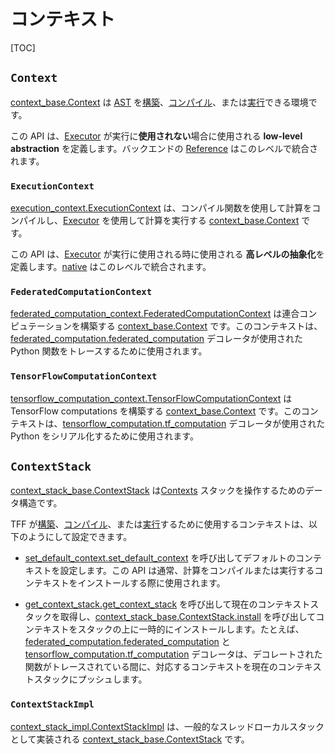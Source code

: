 # コンテキスト

[TOC]

## `Context`

[context_base.Context](https://github.com/tensorflow/federated/blob/main/tensorflow_federated/python/core/impl/context_stack/context_base.py) は [AST](compilation.md#ast) を[構築](tracing.md)、[コンパイル](compilation.md)、または[実行](execution.md)できる環境です。

この API は、[Executor](execution.md#executor) が実行に**使用されない**場合に使用される **low-level abstraction** を定義します。バックエンドの [Reference](backend.md#reference) はこのレベルで統合されます。

### `ExecutionContext`

[execution_context.ExecutionContext](https://github.com/tensorflow/federated/blob/main/tensorflow_federated/python/core/impl/execution_contexts/sync_execution_context.py) は、コンパイル関数を使用して計算をコンパイルし、[Executor](execution.md#executor) を使用して計算を実行する [context_base.Context](https://github.com/tensorflow/federated/blob/main/tensorflow_federated/python/core/impl/context_stack/context_base.py) です。

この API は、[Executor](execution.md#executor) が実行に使用される時に使用される **高レベルの抽象化**を定義します。[native](backend.md#native) はこのレベルで統合されます。

### `FederatedComputationContext`

[federated_computation_context.FederatedComputationContext](https://github.com/tensorflow/federated/blob/main/tensorflow_federated/python/core/impl/federated_context/federated_computation_context.py) は連合コンピュテーションを構築する [context_base.Context](https://github.com/tensorflow/federated/blob/main/tensorflow_federated/python/core/impl/context_stack/context_base.py) です。このコンテキストは、[federated_computation.federated_computation](https://github.com/tensorflow/federated/blob/main/tensorflow_federated/python/core/impl/federated_context/federated_computation.py) デコレータが使用された Python 関数をトレースするために使用されます。

### `TensorFlowComputationContext`

[tensorflow_computation_context.TensorFlowComputationContext](https://github.com/tensorflow/federated/blob/main/tensorflow_federated/python/core/impl/tensorflow_context/tensorflow_computation_context.py) は TensorFlow computations を構築する [context_base.Context](https://github.com/tensorflow/federated/blob/main/tensorflow_federated/python/core/impl/context_stack/context_base.py) です。このコンテキストは、[tensorflow_computation.tf_computation](https://github.com/tensorflow/federated/blob/main/tensorflow_federated/python/core/impl/tensorflow_context/tensorflow_computation.py) デコレータが使用された Python をシリアル化するために使用されます。

## `ContextStack`

[context_stack_base.ContextStack](https://github.com/tensorflow/federated/blob/main/tensorflow_federated/python/core/impl/context_stack/context_stack_base.py) は[Contexts](#context) スタックを操作するためのデータ構造です。

TFF が[構築](tracing.md)、[コンパイル](compilation.md)、または[実行](execution.md)するために使用するコンテキストは、以下のようにして設定できます。

- [set_default_context.set_default_context](https://github.com/tensorflow/federated/blob/main/tensorflow_federated/python/core/impl/context_stack/set_default_context.py) を呼び出してデフォルトのコンテキストを設定します。この API は通常、計算をコンパイルまたは実行するコンテキストをインストールする際に使用されます。

- [get_context_stack.get_context_stack](https://github.com/tensorflow/federated/blob/main/tensorflow_federated/python/core/impl/context_stack/get_context_stack.py) を呼び出して現在のコンテキストスタックを取得し、[context_stack_base.ContextStack.install](https://github.com/tensorflow/federated/blob/main/tensorflow_federated/python/core/impl/context_stack/context_stack_base.py) を呼び出してコンテキストをスタックの上に一時的にインストールします。たとえば、[federated_computation.federated_computation](https://github.com/tensorflow/federated/blob/main/tensorflow_federated/python/core/impl/federated_context/federated_computation.py) と [tensorflow_computation.tf_computation](https://github.com/tensorflow/federated/blob/main/tensorflow_federated/python/core/impl/tensorflow_context/tensorflow_computation.py) デコレータは、デコレートされた関数がトレースされている間に、対応するコンテキストを現在のコンテキストスタックにプッシュします。

### `ContextStackImpl`

[context_stack_impl.ContextStackImpl](https://github.com/tensorflow/federated/blob/main/tensorflow_federated/python/core/impl/context_stack/context_stack_impl.py) は、一般的なスレッドローカルスタックとして実装される [context_stack_base.ContextStack](https://github.com/tensorflow/federated/blob/main/tensorflow_federated/python/core/impl/context_stack/context_stack_base.py) です。
